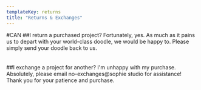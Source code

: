 ```yaml
---
templateKey: returns
title: "Returns & Exchanges"
---
```


#CAN
##I return a purchased project?
Fortunately, yes. As much as it pains us to depart with your world-class doodle, we would be happy to. Please simply send your doodle back to us.  
&nbsp;  
&nbsp;  
##I exchange a project for another? I'm unhappy with my purchase.  
Absolutely, please email no-exchanges@sophie studio for assistance! Thank you for your patience and purchase.

